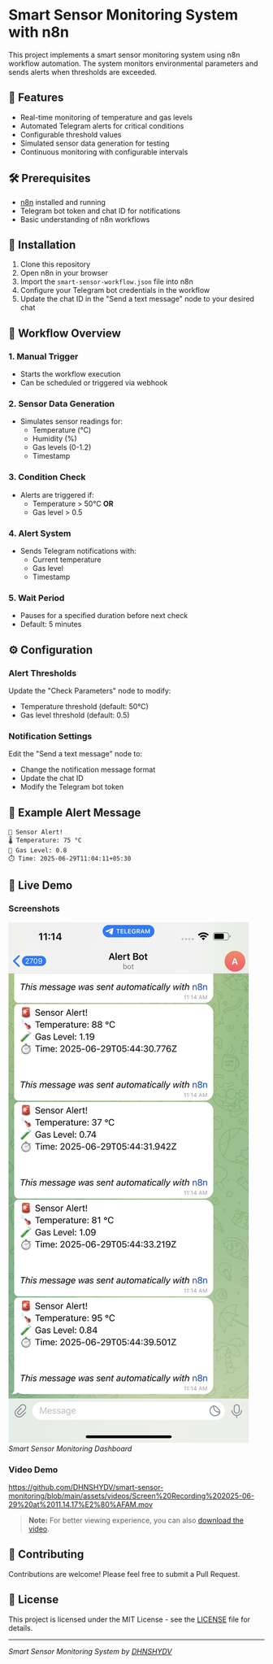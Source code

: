 # Smart Sensor Monitoring System with n8n

This project implements a smart sensor monitoring system using n8n workflow automation. The system monitors environmental parameters and sends alerts when thresholds are exceeded.

## 🌟 Features

- Real-time monitoring of temperature and gas levels
- Automated Telegram alerts for critical conditions
- Configurable threshold values
- Simulated sensor data generation for testing
- Continuous monitoring with configurable intervals

## 🛠️ Prerequisites

- [n8n](https://n8n.io/) installed and running
- Telegram bot token and chat ID for notifications
- Basic understanding of n8n workflows

## 🚀 Installation

1. Clone this repository
2. Open n8n in your browser
3. Import the `smart-sensor-workflow.json` file into n8n
4. Configure your Telegram bot credentials in the workflow
5. Update the chat ID in the "Send a text message" node to your desired chat

## 🔧 Workflow Overview

### 1. Manual Trigger
- Starts the workflow execution
- Can be scheduled or triggered via webhook

### 2. Sensor Data Generation
- Simulates sensor readings for:
  - Temperature (°C)
  - Humidity (%)
  - Gas levels (0-1.2)
  - Timestamp

### 3. Condition Check
- Alerts are triggered if:
  - Temperature > 50°C **OR**
  - Gas level > 0.5

### 4. Alert System
- Sends Telegram notifications with:
  - Current temperature
  - Gas level
  - Timestamp

### 5. Wait Period
- Pauses for a specified duration before next check
- Default: 5 minutes

## ⚙️ Configuration

### Alert Thresholds
Update the "Check Parameters" node to modify:
- Temperature threshold (default: 50°C)
- Gas level threshold (default: 0.5)

### Notification Settings
Edit the "Send a text message" node to:
- Change the notification message format
- Update the chat ID
- Modify the Telegram bot token

## 📝 Example Alert Message
```
🚨 Sensor Alert!
🌡️ Temperature: 75 °C
🧪 Gas Level: 0.8
⏱️ Time: 2025-06-29T11:04:11+05:30
```

## 🎥 Live Demo

### Screenshots

![Dashboard Preview](assets/screenshots/IMG_3022.PNG)
*Smart Sensor Monitoring Dashboard*

### Video Demo

https://github.com/DHNSHYDV/smart-sensor-monitoring/blob/main/assets/videos/Screen%20Recording%202025-06-29%20at%2011.14.17%E2%80%AFAM.mov

> **Note:** For better viewing experience, you can also [download the video](assets/videos/Screen%20Recording%202025-06-29%20at%2011.14.17%E2%80%AFAM.mov).

## 🤝 Contributing
Contributions are welcome! Please feel free to submit a Pull Request.

## 📄 License
This project is licensed under the MIT License - see the [LICENSE](LICENSE) file for details.

---

*Smart Sensor Monitoring System by [DHNSHYDV](https://github.com/DHNSHYDV)*
